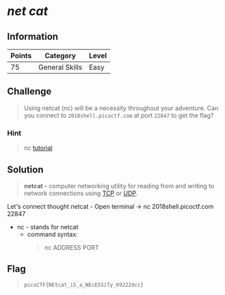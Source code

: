 # *net cat*

## Information
| Points |Category  | Level|
|--|--|--|
| 75 | General Skills |Easy |

## Challenge
> Using netcat (nc) will be a necessity throughout your adventure. Can you connect to `2018shell.picoctf.com` at port `22847` to get the flag?
### Hint

> nc [tutorial](https://linux.die.net/man/1/nc)
## Solution

> **netcat -** computer networking utility for reading from and writing to network
> connections using [TCP](https://en.wikipedia.org/wiki/Transmission_Control_Protocol "Transmission Control Protocol") or [UDP](https://en.wikipedia.org/wiki/User_Datagram_Protocol).

Let's connect thought netcat -
Open terminal -> nc 2018shell.picoctf.com 22847
* nc - stands for netcat 
	* command syntax:
		>   nc ADDRESS PORT
## Flag
> `picoCTF{NEtcat_iS_a_NEcESSiTy_69222dcc}`



